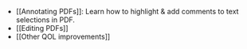- [[Annotating PDFs]]: Learn how to highlight & add comments to text selections in PDF.
- [[Editing PDFs]]
- [[Other QOL improvements]]
